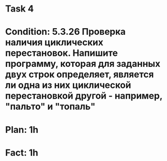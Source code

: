 # Task 4
# Condition: 5.3.26 Проверка наличия циклических перестановок. Напишите программу, которая для заданных двух строк определяет, является ли одна из них циклической перестановкой другой - например, "пальто" и "топаль"
# Plan: 1h
# Fact: 1h
